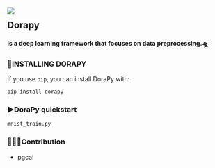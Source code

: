 <img src="https://images.cnblogs.com/cnblogs_com/cpg123/1607645/o_211201083620_20200807114308250.png" align=left />

## **Dorapy** 

#### is a deep learning framework that focuses on data preprocessing.🛸



### 🔨INSTALLING DORAPY

If you use `pip`, you can install DoraPy with:

```bash
pip install dorapy
```



### ▶️DoraPy quickstart

```bash
mnist_train.py
```



### 🧑🏻‍💻Contribution

- pgcai
